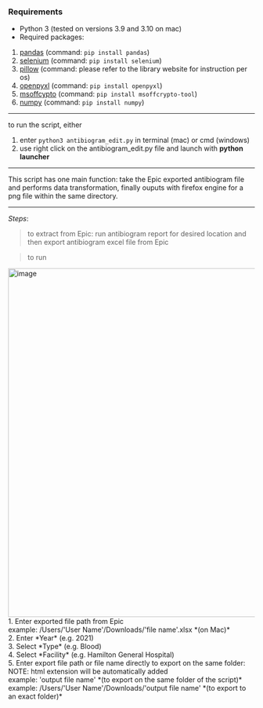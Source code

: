 ### **Requirements**
- Python 3 (tested on versions 3.9 and 3.10 on mac)
- Required packages:
1. [pandas](https://pandas.pydata.org/docs/getting_started/install.html) (command: `pip install pandas`)
2. [selenium](https://selenium-python.readthedocs.io/installation.html) (command: `pip install selenium`)
3. [pillow](https://pillow.readthedocs.io/en/stable/installation.html) (command: please refer to the library website for instruction per os)
4. [openpyxl](https://openpyxl.readthedocs.io/en/stable/) (command: `pip install openpyxl`)
5. [msoffcypto](https://github.com/nolze/msoffcrypto-tool) (command: `pip install msoffcrypto-tool`)
6. [numpy](https://numpy.org/install/) (command: `pip install numpy`)
---

to run the script, either 
1. enter `python3 antibiogram_edit.py` in terminal (mac) or cmd (windows)
2. use right click on the antibiogram_edit.py file and launch with **python launcher** 
---

This script has one main function: take the Epic exported antibiogram file and performs data transformation, finally ouputs with firefox engine for a png file within the same directory.

---
*Steps*:
> to extract from Epic: run antibiogram report for desired location and then export antibiogram excel file from Epic

> to run 
<img width="711" alt="image" src="https://user-images.githubusercontent.com/28236780/152648615-d4b03d32-a5f9-4a80-b003-5672771eefa8.png">
1. Enter exported file path from Epic <br>
    example: /Users/'User Name'/Downloads/'file name'.xlsx *(on Mac)* <br>
2. Enter *Year* (e.g. 2021) <br>
3. Select *Type* (e.g. Blood) <br>
4. Select *Facility* (e.g. Hamilton General Hospital) <br>
5. Enter export file path or file name directly to export on the same folder: <br>
    NOTE: html extension will be automatically added <br>
    example: 'output file name' *(to export on the same folder of the script)* <br>
    example: /Users/'User Name'/Downloads/'output file name' *(to export to an exact folder)* <br>
